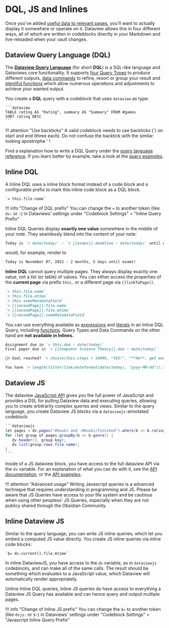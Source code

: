 # DQL, JS and Inlines

Once you've added [useful data to relevant pages](../annotation/add-metadata.md), you'll want to actually display it somewhere or operate on it. Dataview
allows this in four different ways, all of which are written in codeblocks directly in your Markdown and live-reloaded
when your vault changes.

## Dataview Query Language (DQL)

The [**Dataview Query Language**](../../queries/structure) (for short **DQL**) is a SQL-like language and Dataviews core functionality. It supports [four Query Types](./query-types.md) to produce different outputs, [data commands](./data-commands.md) to refine, resort or group your result and [plentiful functions](../reference/functions.md) which allow numerous operations and adjustments to achieve your wanted output. 

You create a **DQL** query with a codeblock that uses `dataview` as type:

~~~
```dataview
TABLE rating AS "Rating", summary AS "Summary" FROM #games
SORT rating DESC
```
~~~

!!! attention "Use backticks"
    A valid codeblock needs to use backticks (\`) on start and end (three each). Do not confuse the backtick with the similar looking apostrophe ' !

Find a explanation how to write a DQL Query under the [query language
reference](../../queries/structure). If you learn better by example, take a look at the [query examples](../../resources/examples).

## Inline DQL

A Inline DQL uses a inline block format instead of a code block and a configurable prefix to mark this inline code block as a DQL block.

~~~
`= this.file.name`
~~~

!!! info "Change of DQL prefix"
    You can change the `=` to another token (like `dv:` or `~`) in Dataviews' settings under "Codeblock Settings" > "Inline Query Prefix"

Inline DQL Queries display **exactly one value** somewhere in the middle of your note. They seamlessly blend into the content of your note:

~~~markdown
Today is `= date(today)` - `= [[exams]].deadline - date(today)` until exams!
~~~

would, for example, render to 

~~~markdown
Today is November 07, 2022 - 2 months, 5 days until exams!
~~~

**Inline DQL** cannot query multiple pages. They always display exactly one value, not a list (or table) of values. You can either access the properties of the **current page** via prefix `this.` or a different page via `[[linkToPage]]`.

~~~markdown
`= this.file.name`
`= this.file.mtime`
`= this.someMetadataField`
`= [[secondPage]].file.name`
`= [[secondPage]].file.mtime`
`= [[secondPage]].someMetadataField`
~~~

You can use everything available as [expressions](../../reference/expressions) and [literals](../../reference/literals) in an Inline DQL Query, including [functions](../../reference/functions). Query Types and Data Commands on the other hand are **not available in Inlines.**

~~~markdown
Assignment due in `= this.due - date(today)`
Final paper due in `= [[Computer Science Theory]].due - date(today)`

🏃‍♂️ Goal reached? `= choice(this.steps > 10000, "YES!", "**No**, get moving!")`

You have `= length(filter(link(dateformat(date(today), "yyyy-MM-dd")).file.tasks, (t) => !t.completed))` tasks to do. `= choice(date(today).weekday > 5, "Take it easy!", "Time to get work done!")` 
~~~

## Dataview JS

The dataview [JavaScript API](../../api/intro) gives you the full power of JavaScript and provides a DSL for pulling
Dataview data and executing queries, allowing you to create arbitrarily complex queries and views. Similar to the query
language, you create Dataview JS blocks via a `dataviewjs`-annotated codeblock:

~~~java
```dataviewjs
let pages = dv.pages("#books and -#books/finished").where(b => b.rating >= 7);
for (let group of pages.groupBy(b => b.genre)) {
   dv.header(3, group.key);
   dv.list(group.rows.file.name);
}
```
~~~

Inside of a JS dataview block, you have access to the full dataview API via the `dv` variable. For an explanation of
what you can do with it, see the [API documentation](../../api/code-reference), or the [API
examples](../../api/code-examples).

!!! attention "Advanced usage"
    Writing Javascript queries is a advanced technique that requires understanding in programming and JS. Please be aware that JS Queries have access to your file system and be cautious when using other peopless' JS Queries, especially when they are not publicy shared through the Obsidian Community.

## Inline Dataview JS

Similar to the query language, you can write JS inline queries, which let you embed a computed JS value directly. You
create JS inline queries via inline code blocks:

```
`$= dv.current().file.mtime`
```

In inline DataviewJS, you have access to the `dv` variable, as in `dataviewjs` codeblocks, and can make all of the same calls. The result
should be something which evaluates to a JavaScript value, which Dataview will automatically render appropriately.

Unline Inline DQL queries, Inline JS queries do have access to everything a Dataview JS Query has available and can hence query and output multiple pages.

!!! info "Change of Inline JS prefix"
    You can change the `$=` to another token (like `dvjs:` or `$~`) in Dataviews' settings under "Codeblock Settings" > "Javascript Inline Query Prefix"